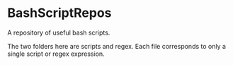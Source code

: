 BashScriptRepos
===============

A repository of useful bash scripts.

The two folders here are scripts and regex. Each file corresponds to only a single script or regex expression.

